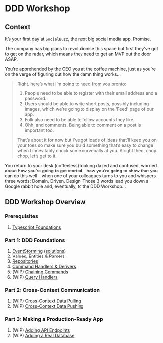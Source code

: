 # DDD Workshop

## Context

It’s your first day at `SocialBuzz`, the next big social media app. Promise.

The company has big plans to revolutionise this space but first they’ve got to get on the radar, which means they need to get an MVP out the door ASAP.

You’re apprehended by the CEO you at the coffee machine, just as you’re on the verge of figuring out how the damn thing works...

> Right, here’s what I’m going to need from you pronto:
>
> 1. People need to be able to register with their email address and a password.
> 2. Users should be able to write short posts, possibly including images, which we’re going to display on the ‘Feed’ page of our app.
> 3. Folk also need to be able to follow accounts they like.
> 4. Ohh, and comments. Being able to comment on a post is important too.
>
> That’s about it for now but I’ve got loads of ideas that’ll keep you on your toes so make sure you build something that’s easy to change when I innevitably chuck some curveballs at you. Alright then, chop chop, let’s get to it.

You return to your desk (coffeeless) looking dazed and confused, worried about how you’re going to get started - how you’re going to show that you can do this well - when one of your colleagues turns to you and whispers three words: Domain. Driven. Design. Those 3 words lead you down a Google rabbit hole and, eventually, to the DDD Workshop…

## DDD Workshop Overview

### Prerequisites

1. [Typescript Foundations](https://github.com/PensionBee/ddd-workshop/tree/typescript)

### Part 1: DDD Foundations

1. [EventStorming](https://github.com/PensionBee/ddd-workshop/tree/eventstorming) ([solutions](https://github.com/PensionBee/ddd-workshop/tree/eventstorming-solutions))
2. [Values, Entities & Parsers](https://github.com/PensionBee/ddd-workshop/tree/values-entities-and-parsers)
3. [Repositories](https://github.com/PensionBee/ddd-workshop/tree/repositories-and-persistence)
4. [Command Handlers & Derivers](https://github.com/PensionBee/ddd-workshop/tree/command-handlers-and-derivers)
5. (WIP) [Chaining Commands](https://github.com/PensionBee/ddd-workshop/tree/chaining-commands)
6. (WIP) [Query Handlers](https://github.com/PensionBee/ddd-workshop/tree/query-handlers)

### Part 2: Cross-Context Communication

1. (WIP) [Cross-Context Data Pulling](https://github.com/PensionBee/ddd-workshop/tree/cross-context-data-pulling)
2. (WIP) [Cross-Context Data Pushing](https://github.com/PensionBee/ddd-workshop/tree/cross-context-data-pushing)

### Part 3: Making a Production-Ready App

1. (WIP) [Adding API Endpoints](https://github.com/PensionBee/ddd-workshop/tree/adding-api-endpoints)
2. (WIP) [Adding a Real Database](https://github.com/PensionBee/ddd-workshop/tree/adding-a-real-database)
